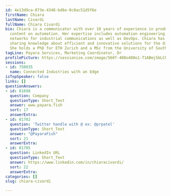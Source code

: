 ```yaml
---
id: 4e13d9ca-073e-4348-bd6e-0c8ac51d5f6e
firstName: Chiara
lastName: Civardi
fullName: Chiara Civardi
bio: Chiara is a communicator with over 10 years of experience in producing technical
  content on automation. Her expertise includes automation engineering, robotics,
  networks for industrial communications as well as DevOps. Chiara has a passion for
  sharing knowledge about efficient and innovative solutions for the digital transformation.
  She holds a PhD for ETH Zurich and a MSc from the University of Southampton.
tagLine: Payara Services, Marketing Coordinator, Dr
profilePicture: https://sessionize.com/image/560f-400o400o1-T1ABmjSbLCFm2M62o3Vik2.png
sessions:
- id: 750035
  name: Connected Industries with an Edge
isTopSpeaker: false
links: []
questionAnswers:
- id: 81698
  question: Company
  questionType: Short_Text
  answer: www.payara.fish
  sort: 17
  answerExtra:
- id: 81702
  question: 'Twitter handle with @ ex: @prpatel'
  questionType: Short_Text
  answer: "@PayaraFish"
  sort: 21
  answerExtra:
- id: 81705
  question: LinkedIn URL
  questionType: Short_Text
  answer: https://www.linkedin.com/in/chiaracivardi/
  sort: 22
  answerExtra:
categories: []
slug: chiara-civardi

---
```


